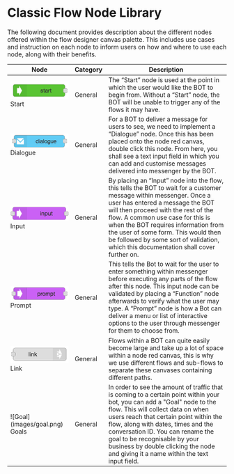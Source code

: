 # Classic Flow Node Library
The following document provides description about the different nodes offered within the flow designer canvas palette. This includes use cases and instruction on each node to inform users on how and where to use each node, along with their benefits.

|   Node   | Category | Description |
|-------------|----------|-------------|
| ![start](images/start.png) Start     |   General       | The “Start” node is used at the point in which the user would like the BOT to begin from. Without a “Start” node, the BOT will be unable to trigger any of the flows it may have. |      
|![Dialogue](images/dialogue.png) Dialogue | General         |For a BOT to deliver a message for users to see, we need to implement a “Dialogue” node. Once this has been placed onto the node red canvas, double click this node. 	From here, you shall see a text input field in which you can add and customise messages delivered into messenger by the BOT. |    
| ![start](images/input.png) Input     |     General     | By placing an “Input” node into the flow, this tells the BOT to wait for a customer message within messenger. Once a user has entered a message the BOT will then proceed with the rest of the flow. A common use case for this is when the BOT requires information from the user of some form. This would then be followed by some sort of validation, which this documentation shall cover further on.|   
|  ![Dialogue](images/prompt.png) Prompt   | General         |This tells the Bot to wait for the user to enter something within messenger before executing any parts of the flow after this node. This input node can be validated by placing a “Function” node afterwards to verify what the user may type. A “Prompt” node is how a Bot can deliver a menu or list of interactive options to the user through messenger for them to choose from. |
| ![Dialogue](images/link.png) Link   |   General       |	Flows within a BOT can quite easily become large and take up a lot of space within a node red canvas, this is why we use different flows and sub-flows to separate these canvases containing different paths.| |
| ![Goal] (images/goal.png) Goals     |    General      | In order to see the amount of traffic that is coming to a certain point within your bot, you can add a "Goal" node to the flow. This will collect data on when users reach that certain point within the flow, along with dates, times and the conversation ID. You can rename the goal to be recognisable by your business by double clicking the node and giving it a name within the text input field. |